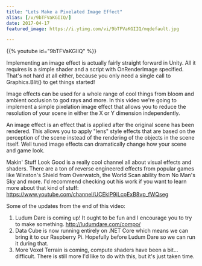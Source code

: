 ```yaml
---
title: "Lets Make a Pixelated Image Effect"
alias: [/v/9bTFVaKGIIQ/]
date: 2017-04-17
featured_image: https://i.ytimg.com/vi/9bTFVaKGIIQ/mqdefault.jpg

---
```


{{% youtube id="9bTFVaKGIIQ" %}}

Implementing an image effect is actually fairly straight forward in Unity. All it requires is a simple shader and a script with OnRenderImage specified. That's not hard at all either, because you only need a single call to Graphics.Blit() to get things started!

Image effects can be used for a whole range of cool things from bloom and ambient occlusion to god rays and more. In this video we're going to implement a simple pixelation image effect that allows you to reduce the resolution of your scene in either the X or Y dimension independently.

An image effect is an effect that is applied after the original scene has been rendered. This allows you to apply "lens" style effects that are based on the perception of the scene instead of the rendering of the objects in the scene itself. Well tuned image effects can dramatically change how your scene and game look.


Makin' Stuff Look Good is a really cool channel all about visual effects and shaders. There are a ton of reverse engineered effects from popular games like Winston's Shield from Overwatch, the World Scan ability from No Man's Sky and more. I'd recommend checking out his work if you want to learn more about that kind of stuff: https://www.youtube.com/channel/UCEklP9iLcpExB8vp_fWQseg


Some of the updates from the end of this video:
1. Ludum Dare is coming up! It ought to be fun and I encourage you to try to make something. http://ludumdare.com/compo/
2. Data Cube is now running entirely on .NET Core which means we can bring it to our Raspberry Pi. Hopefully before Ludum Dare so we can run it during that.
3. More Voxel Terrain is coming, compute shaders have been a bit... difficult. There is still more I'd like to do with this, but it's just taken time.